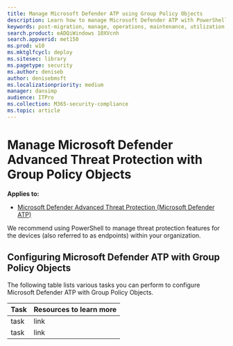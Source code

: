 ```yaml
---
title: Manage Microsoft Defender ATP using Group Policy Objects
description: Learn how to manage Microsoft Defender ATP with PowerShell
keywords: post-migration, manage, operations, maintenance, utilization, PowerShell, windows defender advanced threat protection, atp, edr
search.product: eADQiWindows 10XVcnh
search.appverid: met150
ms.prod: w10
ms.mktglfcycl: deploy
ms.sitesec: library
ms.pagetype: security
ms.author: deniseb
author: denisebmsft
ms.localizationpriority: medium
manager: dansimp
audience: ITPro
ms.collection: M365-security-compliance 
ms.topic: article
---
```


# Manage Microsoft Defender Advanced Threat Protection with Group Policy Objects

**Applies to:**
- [Microsoft Defender Advanced Threat Protection (Microsoft Defender ATP)](https://go.microsoft.com/fwlink/p/?linkid=2069559)

We recommend using PowerShell to manage threat protection features for the devices (also referred to as endpoints) within your organization. 

## Configuring Microsoft Defender ATP with Group Policy Objects

The following table lists various tasks you can perform to configure Microsoft Defender ATP with Group Policy Objects.

|Task  |Resources to learn more  |
|---------|---------|
|task     |link        |
|task   |link       |

